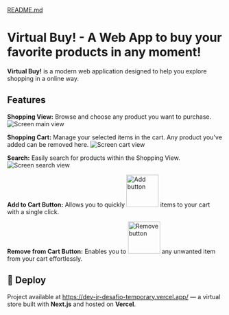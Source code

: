 [README.md](https://github.com/user-attachments/files/21606148/README.md)
# Virtual Buy! - A Web App to buy your favorite products in any moment!

**Virtual Buy!** is a modern web application designed to help you explore shopping in a online way.

## Features

**Shopping View:** Browse and choose any product you want to purchase.
![Screen main view](./public/shopping_view.png)

**Shopping Cart:** Manage your selected items in the cart. Any product you've added can be removed here.
![Screen cart view](./public/shopping_cart.png)

**Search:** Easily search for products within the Shopping View.
![Screen search view](./public/shopping_search.png)

**Add to Cart Button:** Allows you to quickly <img src="./public/shopping_add.png" alt="Add button" width="75"/> items to your cart with a single click.

**Remove from Cart Button:** Enables you to <img src="./public/shopping_remove.png" alt="Remove button" width="75"/> any unwanted item from your cart effortlessly.

## 🔗 Deploy
Project available at https://dev-jr-desafio-temporary.vercel.app/ — a virtual store built with **Next.js** and hosted on **Vercel**.
